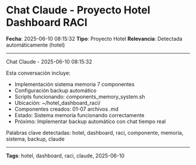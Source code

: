 # Chat Claude - Proyecto Hotel Dashboard RACI
**Fecha**: 2025-06-10 08:15:32
**Tipo**: Proyecto Hotel
**Relevancia**: Detectada automáticamente (hotel)

---

Chat Claude - 2025-06-10 08:15:32

Esta conversación incluye:
- Implementación sistema memoria 7 componentes
- Configuración backup automático
- Scripts funcionando: components_memory_system.sh
- Ubicación: ~/hotel_dashboard_raci/
- Componentes creados: 01-07 archivos .md
- Estado: Sistema memoria funcionando correctamente
- Próximo: Implementar backup automático con chat tiempo real

Palabras clave detectadas: hotel, dashboard, raci, componente, memoria, sistema, backup, claude

---

**Tags**: hotel, dashboard, raci, claude, 2025-06-10
